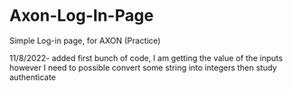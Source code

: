 # Axon-Log-In-Page
Simple Log-in page, for AXON (Practice)

11/8/2022- added first bunch of code, I am getting the value of the inputs however I need to possible convert some string into integers then study authenticate
